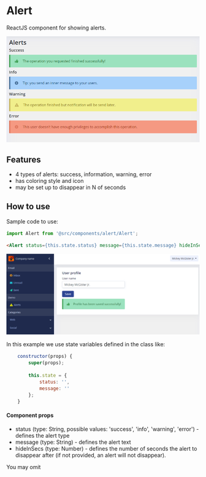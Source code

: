 # Alert 
ReactJS component for showing alerts.

![Alerts](https://github.com/saasforge/saas-forge-public-docs/blob/master/alerts.png?raw=true)

## Features
- 4 types of alerts: success, information, warning, error
- has coloring style and icon
- may be set up to disappear in N of seconds

## How to use

Sample code to use:

```javascript
import Alert from '@src/components/alert/Alert';
```

```html
<Alert status={this.state.status} message={this.state.message} hideInSecs={8} />
```

![Profile saved](https://github.com/saasforge/saas-forge-public-docs/blob/master/profile.png?raw=true)

In this example we use state variables defined in the class like:

```javascript
    constructor(props) {
        super(props);
    
        this.state = {
            status: '',
            message: ''
        };
    }
```

#### Component props

- status (type: String, possible values: 'success', 'info', 'warning', 'error') - defines the alert type
- message (type: String) - defines the alert text
- hideInSecs (type: Number) - defines the number of seconds the alert to disappear after (if not provided, an alert will not disappear).

You may omit